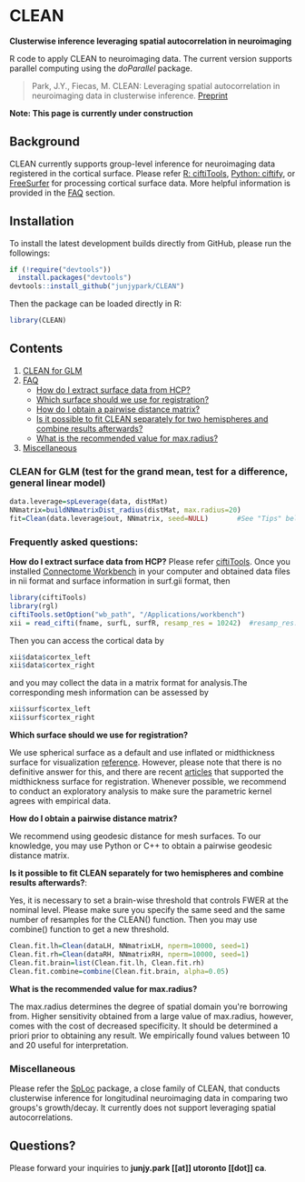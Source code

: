 # CLEAN

**Clusterwise inference leveraging spatial autocorrelation in neuroimaging**

R code to apply CLEAN to neuroimaging data. The current version supports parallel computing using the *doParallel* package.

> Park, J.Y., Fiecas, M. CLEAN: Leveraging spatial autocorrelation in neuroimaging data in clusterwise inference. [Preprint](https://www.biorxiv.org/content/10.1101/2022.03.02.482664v1)

**Note: This page is currently under construction**

## Background
CLEAN currently supports group-level inference for neuroimaging data registered in the cortical surface. Please refer [R: ciftiTools](https://github.com/mandymejia/ciftiTools), [Python: ciftify](https://github.com/edickie/ciftify), or [FreeSurfer](https://surfer.nmr.mgh.harvard.edu/) for processing cortical surface data. More helpful information is provided in the [FAQ](#id-tips) section.

## Installation
To install the latest development builds directly from GitHub, please run the followings:

```R
if (!require("devtools"))
  install.packages("devtools")
devtools::install_github("junjypark/CLEAN")
```

Then the package can be loaded directly in R:
```R
library(CLEAN)
```

## Contents

1. [CLEAN for GLM](#id-cleanglm)
2. [FAQ](#id-tips)
    * [How do I extract surface data from HCP?](#id-q1)    
    * [Which surface should we use for registration?](#id-q2)
    * [How do I obtain a pairwise distance matrix?](#id-q3)
    * [Is it possible to fit CLEAN separately for two hemispheres and combine results afterwards?](#id-q4)
    * [What is the recommended value for max.radius?](#id-q5)
3. [Miscellaneous](#id-misc)

<div id='id-cleanglm'/>

### CLEAN for GLM (test for the grand mean, test for a difference, general linear model)

```R
data.leverage=spLeverage(data, distMat)
NNmatrix=buildNNmatrixDist_radius(distMat, max.radius=20)
fit=Clean(data.leverage$out, NNmatrix, seed=NULL)		#See "Tips" below.
```

<div id='id-tips'/>

### Frequently asked questions:
<div id='id-q1'/>

**How do I extract surface data from HCP?**
Please refer [ciftiTools](https://github.com/mandymejia/ciftiTools). Once you installed [Connectome Workbench](https://www.humanconnectome.org/software/connectome-workbench) in your computer and obtained data files in nii format and surface information in surf.gii format, then 

```R
library(ciftiTools)
library(rgl)
ciftiTools.setOption("wb_path", "/Applications/workbench")
xii = read_cifti(fname, surfL, surfR, resamp_res = 10242)  #resamp_res: how many vertices to resample
```

Then you can access the cortical data by
```R
xii$data$cortex_left
xii$data$cortex_right
```
and you may collect the data in a matrix format for analysis.The corresponding mesh information can be assessed by
```R
xii$surf$cortex_left
xii$surf$cortex_right
```

<div id='id-q2'/>

**Which surface should we use for registration?**

We use spherical surface as a default and use inflated or midthickness surface for visualization [reference](https://doi.org/10.1016/j.neuroimage.2016.05.038). However, please note that there is no definitive answer for this, and there are recent [articles](https://doi.org/10.1016/j.neuroimage.2022.118908) that supported the midthickness surface for registration. Whenever possible, we recommend to conduct an exploratory analysis to make sure the parametric kernel agrees with empirical data. 

<div id='id-q3'/>

**How do I obtain a pairwise distance matrix?**

We recommend using geodesic distance for mesh surfaces. To our knowledge, you may use Python or C++ to obtain a pairwise geodesic distance matrix.

<div id='id-q4'/>

**Is it possible to fit CLEAN separately for two hemispheres and combine results afterwards?**: 

Yes, it is necessary to set a brain-wise threshold that controls FWER at the nominal level. Please make sure you specify the same seed and the same number of resamples for the CLEAN() function. Then you may use combine() function to get a new threshold.

```R
Clean.fit.lh=Clean(dataLH, NNmatrixLH, nperm=10000, seed=1)
Clean.fit.rh=Clean(dataRH, NNmatrixRH, nperm=10000, seed=1)
Clean.fit.brain=list(Clean.fit.lh, Clean.fit.rh)
Clean.fit.combine=combine(Clean.fit.brain, alpha=0.05)
```

<div id='id-q5'/>

**What is the recommended value for max.radius?**

The max.radius determines the degree of spatial domain you're borrowing from. Higher sensitivity obtained from a large value of max.radius, however, comes with the cost of decreased specificity. It should be determined a priori prior to obtaining any result. We empirically found values between 10 and 20 useful for interpretation. 
  
<div id='id-misc'>

### Miscellaneous
Please refer the [SpLoc](https://github.com/junjypark/SpLoc) package, a close family of CLEAN, that conducts clusterwise inference for longitudinal neuroimaging data in comparing two groups's growth/decay. It currently does not support leveraging spatial autocorrelations.

## Questions?
Please forward your inquiries to **junjy.park [[at]] utoronto [[dot]] ca**.
